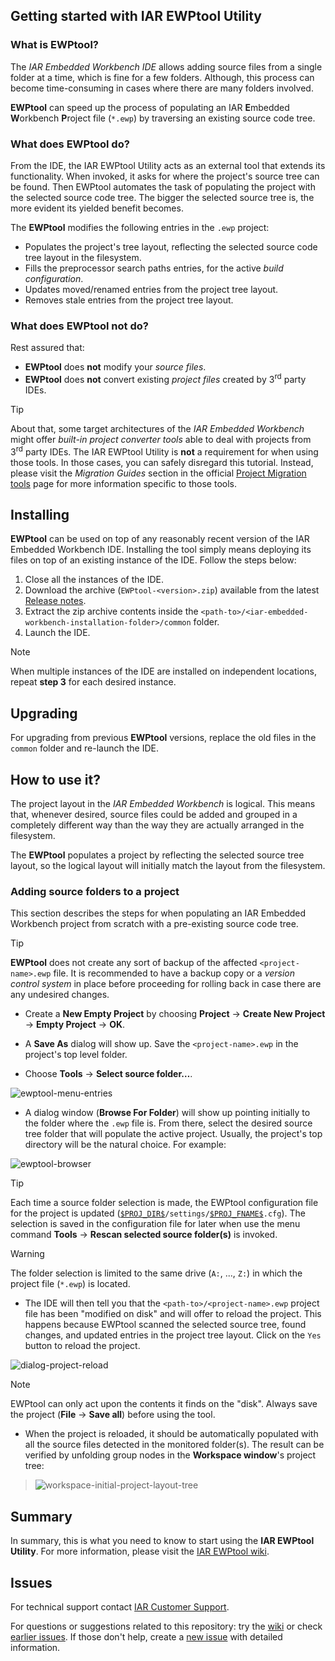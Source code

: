 ## Getting started with IAR EWPtool Utility

### What is EWPtool?
The _IAR Embedded Workbench IDE_ allows adding source files from a single folder at a time, which is fine for a few folders. Although, this process can become time-consuming in cases where there are many folders involved.

__EWPtool__ can speed up the process of populating an IAR **E**mbedded **W**orkbench **P**roject file (`*.ewp`) by traversing an existing source code tree.

### What does EWPtool do?
From the IDE, the IAR EWPtool Utility acts as an external tool that extends its functionality. When invoked, it asks for where the project's source tree can be found. Then EWPtool automates the task of populating the project with the selected source code tree. The bigger the selected source tree is, the more evident its yielded benefit becomes. 

The __EWPtool__ modifies the following entries in the `.ewp` project:
* Populates the project's tree layout, reflecting the selected source code tree layout in the filesystem.
* Fills the preprocessor search paths entries, for the active _build configuration_.
* Updates moved/renamed entries from the project tree layout.
* Removes stale entries from the project tree layout.

### What does EWPtool not do?
Rest assured that:
* __EWPtool__ does __not__ modify your _source files_.
* __EWPtool__ does __not__ convert existing _project files_ created by 3<sup>rd</sup> party IDEs.
> [!TIP]
> About that, some target architectures of the _IAR Embedded Workbench_ might offer _built-in project converter tools_ able to deal with projects from 3<sup>rd</sup> party IDEs. The IAR EWPtool Utility is __not__ a requirement for when using those tools. In those cases, you can safely disregard this tutorial. Instead, please visit the _Migration Guides_ section in the official [Project Migration tools][url-iar-migration] page for more information specific to those tools.


## Installing
__EWPtool__ can be used on top of any reasonably recent version of the IAR Embedded Workbench IDE. Installing the tool simply means deploying its files on top of an existing instance of the IDE. Follow the steps below:

1. Close all the instances of the IDE.
2. Download the archive (`EWPtool-<version>.zip`) available from the latest [Release notes][url-repo-tool-release-rn].
3. Extract the zip archive contents inside the `<path-to>/<iar-embedded-workbench-installation-folder>/common` folder.
4. Launch the IDE.

> [!NOTE]
> When multiple instances of the IDE are installed on independent locations, repeat __step 3__ for each desired instance.


## Upgrading
For upgrading from previous __EWPtool__ versions, replace the old files in the `common` folder and re-launch the IDE.


## How to use it? 
The project layout in the _IAR Embedded Workbench_ is logical. This means that, whenever desired, source files could be added and grouped in a completely different way than the way they are actually arranged in the filesystem.

The __EWPtool__ populates a project by reflecting the selected source tree layout, so the logical layout will initially match the layout from the filesystem.

### Adding source folders to a project
This section describes the steps for when populating an IAR Embedded Workbench project from scratch with a pre-existing source code tree.

> [!TIP]
>  __EWPtool__ does not create any sort of backup of the affected `<project-name>.ewp` file. It is recommended to have a backup copy or a _version control system_ in place before proceeding for rolling back in case there are any undesired changes.

* Create a __New Empty Project__ by choosing __Project__ → __Create New Project__ → __Empty Project__ → __OK__.

* A __Save As__ dialog will show up. Save the `<project-name>.ewp` in the project's top level folder.

* Choose __Tools__ → __Select source folder…__.

![ewptool-menu-entries](https://github.com/IARSystems/project-migration-tools/assets/54443595/ef59336b-b787-4a8e-9edd-a7f6856ee4a5)

* A dialog window (__Browse For Folder__) will show up pointing initially to the folder where the `.ewp` file is. From there, select the desired source tree folder that will populate the active project. Usually, the project's top directory will be the natural choice. For example:

![ewptool-browser](https://github.com/IARSystems/project-migration-tools/assets/54443595/fc2fdba4-00d6-4bd6-8f37-8268d3df5c47)

> [!TIP]
> Each time a source folder selection is made, the EWPtool configuration file for the project is updated ([`$PROJ_DIR$`](https://github.com/IARSystems/ewptool/wiki/Glossary#proj_dir)`/settings/`[`$PROJ_FNAME$`](https://github.com/IARSystems/ewptool/wiki/Glossary#proj_fname)`.cfg`). The selection is saved in the configuration file for later when use the menu command __Tools__ → __Rescan selected source folder(s)__ is invoked.

> [!WARNING]
> The folder selection is limited to the same drive (`A:`, ..., `Z:`) in which the project file (`*.ewp`) is located.

* The IDE will then tell you that the `<path-to>/<project-name>.ewp` project file has been "modified on disk" and will offer to reload the project. This happens because EWPtool scanned the selected source tree, found changes, and updated entries in the project tree layout. Click on the ` Yes ` button to reload the project.

![dialog-project-reload](https://github.com/IARSystems/project-migration-tools/assets/54443595/a938a672-5176-4ced-8c0f-8e40fe494811)

> [!NOTE]
> EWPtool can only act upon the contents it finds on the "disk". Always save the project (__File__ → __Save all__) before using the tool.

* When the project is reloaded, it should be automatically populated with all the source files detected in the monitored folder(s). The result can be verified by unfolding group nodes in the __Workspace window__'s project tree:

>![workspace-initial-project-layout-tree](https://github.com/IARSystems/project-migration-tools/assets/54443595/9e72d036-621c-4266-9b7e-c7eb3d81068d)


## Summary
In summary, this is what you need to know to start using the __IAR EWPtool Utility__. For more information, please visit the [IAR EWPtool wiki][url-repo-wiki].


## Issues
For technical support contact [IAR Customer Support][url-iar-customer-support].

For questions or suggestions related to this repository: try the [wiki][url-repo-wiki] or check [earlier issues][url-repo-issue-old]. If those don't help, create a [new issue][url-repo-issue-new] with detailed information.


<!-- Links v4.2.7 -->
[url-iar-customer-support]: https://iar.my.site.com/mypages/s/contactsupport
[url-iar-migration]: https://iar.com/products/project-migration-tools
[url-iar-doc-proj-dir]: https://netstorage.iar.com/FileStore/STANDARD/001/002/979/arm/doc/EWARM_IDEGuide.ENU.pdf#page=91

[url-repo-wiki]: https://github.com/IARSystems/ewptool/wiki
[url-repo-issue]:     https://github.com/IARSystems/ewptool/issues
[url-repo-issue-new]: https://github.com/IARSystems/ewptool/issues/new
[url-repo-issue-old]: https://github.com/IARSystems/ewptool/issues?q=is%3Aissue+is%3Aopen%7Cclosed
[url-repo-tool-release-rn]: https://github.com/IARSystems/ewptool/releases/latest
